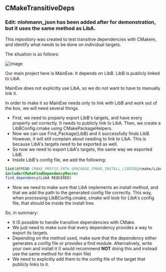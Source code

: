 ## CMakeTransitiveDeps

### Edit: nlohmann_json has been added after for demonstration, but it uses the same method as LibA. 

This repository was created to test transitive dependencies with CMakem, and identify what needs to be done on individual targets.

The situation is as follows:

![image](https://user-images.githubusercontent.com/16356420/145047079-a1ec8f21-e59f-4e6b-8db1-d31d9e29025e.png)

Our main project here is MainExe. It depends on LibB.
LibB is publicly linked to LibA.

MainExe does not explicitly use LibA, so we do not want to have to manually link it.

In order to make it so MainExe needs only to link with LibB and work out of the box, we will need several things.

 - First, we need to properly export LibB's targets, and have every property set correctly. It needs to publicly link to LibA. Then, we create a LibBConfig.cmake using CMakePackageHelpers.
 - Now we can use Find_Package(LibB) and it successfully finds LibB. However, it will still complain about needing to link to LibA. This is because LibA's targets need to be exported as well.
 - So now we need to export LibA's targets, the same way we exported LibB.
 - Inside LibB's config file, we add the following:
```CMake
list(APPEND CMAKE_PREFIX_PATH @PACKAGE_CMAKE_INSTALL_LIBDIR@/cmake/LibA)
include(CMakeFindDependencyMacro)
find_dependency(LibA REQUIRED)
```
 - Now we need to make sure that LibA implements an install method, and that we add the path to the generated config file correctly. This way, when processing LibBConfig.cmake, cmake will look for LibA's config file, that should be inside the install tree.

So, in summary:
 - It IS possible to handle transitive dependencies with CMake.
 - We just need to make sure that every dependency provides a way to export its targets.
 - Depending on the method used, make sure that the dependency either generates a config file or provides a find module. Alternatively, write your own and install it (I would recommend **NOT** doing this and instead use the same method for the main file)
 - We need to explicitly add them to the config file of the target that publicly links to it.
